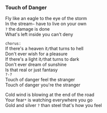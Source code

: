 ### Touch of Danger
Fly like an eagle to the eye of the storm  
In the stream`~` have to live on your own  
`?` the damage is done  
What's left inside you can't deny

`chorus:`  
If there's a heaven it`/`that turns to hell  
Don't ever wish for a pleasure  
If there's a light it`/`that turns to dark  
Don't ever dream of sunshine  
Is that real or just fantasy  
`?-?`  
Touch of danger feel the stranger  
Touch of danger you're the stranger

Cold wind is blowing at the end of the road  
Your fear`*` is watching everywhere you go  
Gold and silver `?` than steel that's how you feel
